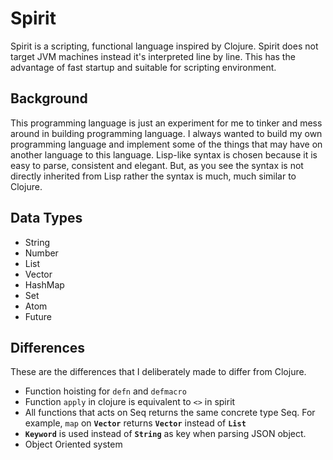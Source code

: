 # Spirit
Spirit is a scripting, functional language inspired by Clojure. Spirit
does not target JVM machines instead it's interpreted line by line. This has
the advantage of fast startup and suitable for scripting environment.

## Background
This programming language is just an experiment for me to tinker and mess around
in building programming language. I always wanted to build my own programming language
and implement some of the things that may have on another language to this language.
Lisp-like syntax is chosen because it is easy to parse, consistent and elegant.
But, as you see the syntax is not directly inherited from Lisp rather the syntax
is much, much similar to Clojure.

## Data Types
- String
- Number
- List
- Vector
- HashMap
- Set
- Atom
- Future

## Differences
These are the differences that I deliberately made to differ from Clojure.

- Function hoisting for `defn` and `defmacro`
- Function `apply` in clojure is equivalent to `<>` in spirit
- All functions that acts on Seq returns the same concrete type Seq.
	For example, `map` on **`Vector`** returns **`Vector`** instead of **`List`**
- **`Keyword`** is used instead of **`String`** as key when parsing JSON object.
- Object Oriented system
